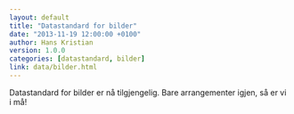 ```yaml
---
layout: default
title: "Datastandard for bilder"
date: "2013-11-19 12:00:00 +0100"
author: Hans Kristian
version: 1.0.0
categories: [datastandard, bilder]
link: data/bilder.html
---
```


Datastandard for bilder er nå tilgjengelig. Bare arrangementer igjen, så er vi i
må!

